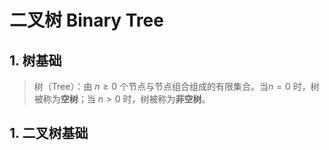 # 二叉树 Binary Tree

## 1. 树基础

> 树（Tree）：由 $n \geq 0$ 个节点与节点组合组成的有限集合。当$n = 0$ 时，树被称为**空树**；当 $n > 0$ 时，树被称为**非空树**。

## 1. 二叉树基础

